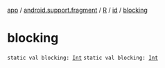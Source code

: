 [app](../../../index.md) / [android.support.fragment](../../index.md) / [R](../index.md) / [id](index.md) / [blocking](./blocking.md)

# blocking

`static val blocking: `[`Int`](https://kotlinlang.org/api/latest/jvm/stdlib/kotlin/-int/index.html)
`static val blocking: `[`Int`](https://kotlinlang.org/api/latest/jvm/stdlib/kotlin/-int/index.html)
